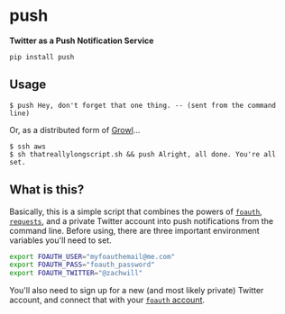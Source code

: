 push
====

**Twitter as a Push Notification Service**

```
pip install push
```


Usage
-----

```
$ push Hey, don't forget that one thing. -- (sent from the command line)
```

Or, as a distributed form of [Growl][growl]...

```
$ ssh aws
$ sh thatreallylongscript.sh && push Alright, all done. You're all set.
```


What is this?
-------------

Basically, this is a simple script that combines the powers of [`foauth`][foauth],
[`requests`][req], and a private Twitter account into push notifications from the
command line. Before using, there are three important environment variables
you'll need to set.

```bash
export FOAUTH_USER="myfoauthemail@me.com"
export FOAUTH_PASS="foauth_password"
export FOAUTH_TWITTER="@zachwill"
```

You'll also need to sign up for a new (and most likely private) Twitter account,
and connect that with your [`foauth` account][foauth].


[foauth]: https://foauth.org/
[growl]:  http://growl.info/
[req]:    http://docs.python-requests.org/en/latest/
